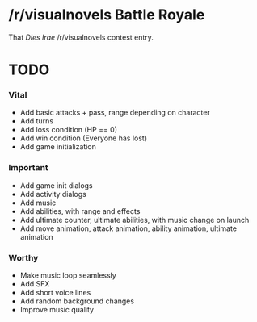 # /r/visualnovels Battle Royale

That *Dies Irae* /r/visualnovels contest entry.

# TODO

### Vital

* Add basic attacks + pass, range depending on character
* Add turns
* Add loss condition (HP == 0)
* Add win condition (Everyone has lost)
* Add game initialization

### Important

* Add game init dialogs
* Add activity dialogs
* Add music
* Add abilities, with range and effects
* Add ultimate counter, ultimate abilities, with music change on launch
* Add move animation, attack animation, ability animation, ultimate animation

### Worthy

* Make music loop seamlessly
* Add SFX
* Add short voice lines
* Add random background changes
* Improve music quality
